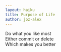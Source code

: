```yaml
---
layout: haiku
title: Purpose of Life
author: joz-alex
---
```


Do what you like most<br>
Either commit or delete<br>
Which makes you better<br>
